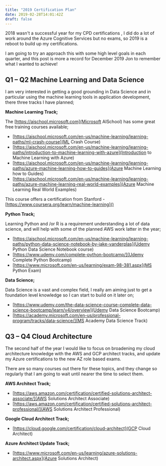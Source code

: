 ```yaml
---
title: "2019 Certification Plan"
date: 2019-02-28T14:01:42Z
draft: false
---
```


2018 wasn't a successful year for my CPD certifications , I did do a lot of work around the Azure Cognitive Services but no exams, so 2019 is a reboot to build up my certifications.

I am going to try an approach this with some high level goals in each quarter, and this post is more a record for December 2019 Jon to remember what I wanted to achieve!

## Q1 – Q2 Machine Learning and Data Science ##

I am very interested in getting a good grounding in Data Science and in particular using the machine learning tools in application development, there three tracks I have planned;
 
**Machine Learning Track;**
 

The [https://aischool.microsoft.com](Microsoft AISchool) has some great free training courses available;

- [https://aischool.microsoft.com/en-us/machine-learning/learning-paths/ml-crash-course](ML Crash Course)
- [https://aischool.microsoft.com/en-us/machine-learning/learning-paths/introduction-to-machine-learning-with-azure](Introduction to Machine Learning with Azure)
- [https://aischool.microsoft.com/en-us/machine-learning/learning-paths/azure-machine-learning-how-to-guides](Azure Machine Learning how to Guides)
- [https://aischool.microsoft.com/en-us/machine-learning/learning-paths/azure-machine-learning-real-world-examples](Azure Machine Learning Real World Examples)
 
This course offers a certification from Stanford  - [https://www.coursera.org/learn/machine-learning]()
 
 
**Python Track;**

Learning Python and /or R is a requirement understanding a lot of data science, and will help with some of the planned AWS work latter in the year;
 
- [https://aischool.microsoft.com/en-us/machine-learning/learning-paths/python-data-science-notebook-by-jake-vanderplas](Udemy Python Data Science Notebook course)
- [https://www.udemy.com/complete-python-bootcamp/](Udemy Complete Python Bootcamp)
- [https://www.microsoft.com/en-us/learning/exam-98-381.aspx](MS Python Exam)
 
**Data Science;**

Data Science is a vast and complex field, I really am aiming just to get a foundation level knowledge so I can start to build on it later on; 
 
- [https://www.udemy.com/the-data-science-course-complete-data-science-bootcamp/learn/v4/overview](Udemy Data Science Bootcamp)
- [https://academy.microsoft.com/en-us/professional-program/tracks/data-science/](MS Academy Data Science Track)
 
 
## Q3 – Q4 Cloud Architecture ##

The second half of the year I would like to focus on broadening my cloud architecture knowledge with the AWS and GCP architect tracks, and update my Azure certifications to the new AZ role based exams.

There are so many courses out there for these topics, and they change so regularly that I am going to wait until nearer the time to select them.
 
**AWS Architect Track;**
 
- [https://aws.amazon.com/certification/certified-solutions-architect-associate/](AWS Solutions Architect Associate)
- [https://aws.amazon.com/certification/certified-solutions-architect-professional/](AWS Solutions Architect Professional)

 
**Google Cloud Architect Track;**

- [https://cloud.google.com/certification/cloud-architect](GCP Cloud Architect)
 
**Azure Architect Update Track;**

- [https://www.microsoft.com/en-us/learning/azure-solutions-architect.aspx](Azure Solutions Architect)